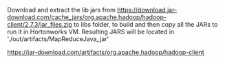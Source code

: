 Download and extract the lib jars from https://download.jar-download.com/cache_jars/org.apache.hadoop/hadoop-client/2.7.3/jar_files.zip
to libs folder, to build and then copy all the JARs to run it in Hortonworks VM. Resulting JARS will be located in './out/artifacts/MapReduceJava_jar'

https://jar-download.com/artifacts/org.apache.hadoop/hadoop-client
